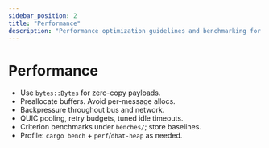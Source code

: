 ```yaml
---
sidebar_position: 2
title: "Performance"
description: "Performance optimization guidelines and benchmarking for ARES ChronoFabric"
---
```


# Performance

- Use `bytes::Bytes` for zero-copy payloads.
- Preallocate buffers. Avoid per-message allocs.
- Backpressure throughout bus and network.
- QUIC pooling, retry budgets, tuned idle timeouts.
- Criterion benchmarks under `benches/`; store baselines.
- Profile: `cargo bench` + `perf`/`dhat-heap` as needed.